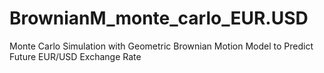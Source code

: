 # BrownianM_monte_carlo_EUR.USD
Monte Carlo Simulation with Geometric Brownian Motion Model to Predict Future EUR/USD Exchange Rate
